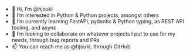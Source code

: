 - 👋 Hi, I’m @hjoukl
- 👀 I’m interested in Python & Python projects, amongst others
- 🌱 I’m currently learning FastAPI, pydantic & Python typing, as REST API tooling, and async
- 💞️ I’m looking to collaborate on whatever projects I put to use for my needs, through bug reports and PRs
- 📫 You can reach me as @hjoukl, through GitHub

<!---
hjoukl/hjoukl is a ✨ special ✨ repository because its `README.md` (this file) appears on your GitHub profile.
You can click the Preview link to take a look at your changes.
--->
